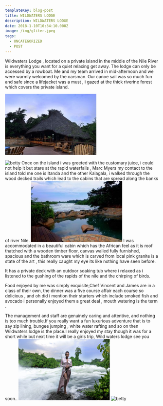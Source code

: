 ```yaml
---
templateKey: blog-post
title: WILDWATERS LODGE
description: WILDWATERS LODGE
date: 2018-1-10T10:34:10.000Z
image: /img/gliter.jpeg
tags:
  - UNCATEGORIZED
  - POST
---
```


Wildwaters Lodge ,  located on a private island in the middle of the Nile River is everything you want for a quiet relaxing get away. The lodge can only be accessed by a rowboat.  Me and my team arrived in mid-afternoon  and we were warmly welcomed by the oarsman. Our canoe sail was so much  fun and safe since a lifejacket was a must , i gazed at the thick riverine forest which covers the private island.

 ![betty alt >](./w1.jpeg)

<img  src="./w2.jpeg" alt="betty" >
Once on the island i was  greeted with the customary juice, i could not help it but stare at the rapid waterfalls , Marc Myers my contact to the island told me one is Itanda and the other Kalagala, i walked through the wood decked trails which  lead to the cabins  that are spread along the banks of river Nile.
<img  src="./w4.jpeg" alt="betty" >
I was accommodated in a beautiful cabin which has the African feel as it is roof thatched with a wooden timber floor, canvas walled fully furnished, spacious and the bathroom ware which is carved from local pink granite  is a state of the art , this really caught my eye its like nothing have seen before.

It has a private deck with an outdoor soaking tub where i  relaxed as i listened to the gushing of the rapids of the nile and the chirping of birds.

Food enjoyed by me was simply exquisite,Chef Vincent and James are in a class of their own, the  dinner was a five course affair each course so  delicious , and oh did i mention their  starters which include smoked fish and avocado i personally enjoyed them a great deal , mouth watering is the term .

The management and staff are genuinely caring and attentive, and nothing is too much trouble.If you really want a fun luxurious adventure that is to say zip lining, bungee jumping , white water rafting and so on then Wildwaters lodge is the place.I really enjoyed my stay though it was for a short while but next time it will be a girls trip, Wild waters lodge see you soon..
<img  src="./w5.jpg" alt="betty">
<img  src="./w3.jpg" alt="betty">